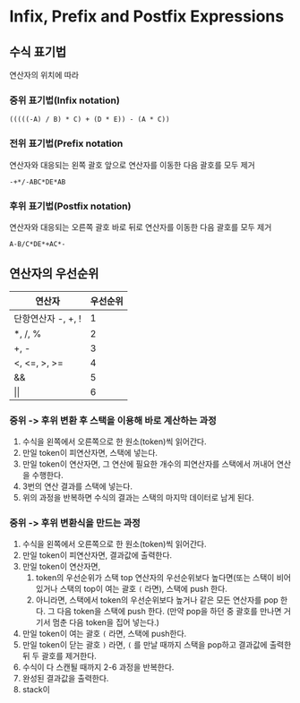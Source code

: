 # Infix, Prefix and Postfix Expressions

## 수식 표기법

연산자의 위치에 따라

### 중위 표기법(Infix notation)

`(((((-A) / B) * C) + (D * E)) - (A * C))`



### 전위 표기법(Prefix notation
연산자와 대응되는 왼쪽 괄호 앞으로 연산자를 이동한 다음 괄호를 모두 제거

`-+*/-ABC*DE*AB`




### 후위 표기법(Postfix notation)
연산자와 대응되는 오른쪽 괄호 바로 뒤로 연산자를 이동한 다음 괄호를 모두 제거

`A-B/C*DE*+AC*-`




## 연산자의 우선순위

| 연산자             | 우선순위 |
| ------------------ | -------- |
| 단항연산자 -, +, ! | 1        |
| *, /, %            | 2        |
| +, -               | 3        |
| <, <=, >, >=       | 4        |
| &&                 | 5        |
| \|\|               | 6        |



### 중위 -> 후위 변환 후 스택을 이용해 바로 계산하는 과정

1. 수식을 왼쪽에서 오른쪽으로 한 원소(token)씩 읽어간다.
2. 만일 token이 피연산자면, 스택에 넣는다.
3. 만일 token이 연산자면, 그 연산에 필요한 개수의 피연산자를 스택에서 꺼내어 연산을 수행한다.
4. 3번의 연산 결과를 스택에 넣는다.
5. 위의 과정을 반복하면 수식의 결과는 스택의 마지막 데이터로 남게 된다.



### 중위 -> 후위 변환식을 만드는 과정

1. 수식을 왼쪽에서 오른쪽으로 한 원소(token)씩 읽어간다.
2. 만일 token이 피연산자면, 결과값에 출력한다.
3. 만일 token이 연산자면,
   1. token의 우선순위가 스택 top 연산자의 우선순위보다 높다면(또는 스택이 비어있거나 스택의 top이 여는 괄호 `(` 라면), 스택에 push 한다.
   2. 아니라면, 스택에서 token의 우선순위보다 높거나 같은 모든 연산자를 pop 한다. 그 다음 token을 스택에 push 한다. (만약 pop을 하던 중 괄호를 만나면 거기서 멈춘 다음 token을 집어 넣는다.)
4. 만일 token이 여는 괄호 `(` 라면, 스택에 push한다.
5. 만일 token이 닫는 괄호 `)` 라면, `(` 를 만날 때까지 스택을 pop하고 결과값에 출력한 뒤 두 괄호를 제거한다.
6. 수식이 다 스캔될 때까지 2-6 과정을 반복한다.
7. 완성된 결과값을 출력한다.
8. stack이 